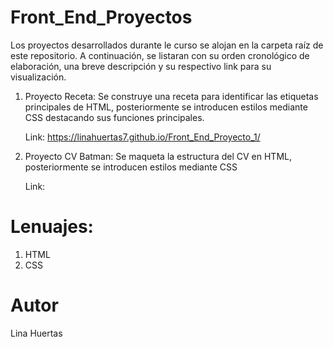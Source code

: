 # Front_End_Proyectos
Los proyectos desarrollados durante le curso se alojan en la carpeta raíz de este repositorio. A continuación, se listaran con su orden cronológico de elaboración, una breve descripción y su respectivo link para su visualización.

1. Proyecto Receta: Se construye una receta para identificar las etiquetas principales de HTML, posteriormente se introducen estilos mediante CSS destacando sus funciones principales.

   Link: https://linahuertas7.github.io/Front_End_Proyecto_1/

2. Proyecto CV Batman: Se maqueta la estructura del CV en HTML, posteriormente se introducen estilos mediante CSS 

   Link:

# Lenuajes:
1. HTML
2. CSS

# Autor
Lina Huertas

  
